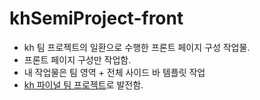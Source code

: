 # khSemiProject-front
- kh 팀 프로젝트의 일환으로 수행한 프론트 페이지 구성 작업물.
- 프론트 페이지 구성만 작업함.
- 내 작업물은 팀 영역 + 전체 사이드 바 템플릿 작업
- [kh 파이널 팀 프로젝트](https://github.com/makadamia0055/khFinalProjectHereO)로 발전함.
